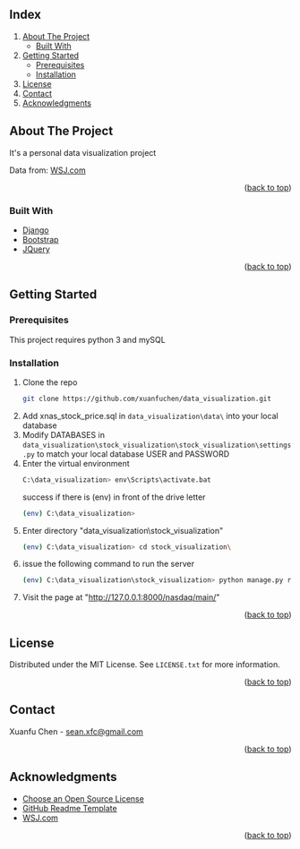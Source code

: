 <div id="top"></div>

<!-- TABLE OF CONTENTS -->

## Index
  <ol>
    <li>
      <a href="#about-the-project">About The Project</a>
      <ul>
        <li><a href="#built-with">Built With</a></li>
      </ul>
    </li>
    <li>
      <a href="#getting-started">Getting Started</a>
      <ul>
        <li><a href="#prerequisites">Prerequisites</a></li>
        <li><a href="#installation">Installation</a></li>
      </ul>
    </li>
    <li><a href="#license">License</a></li>
    <li><a href="#contact">Contact</a></li>
    <li><a href="#acknowledgments">Acknowledgments</a></li>
  </ol>




<!-- ABOUT THE PROJECT -->
## About The Project

It's a personal data visualization project

Data from: [WSJ.com](https://www.wsj.com/)

<p align="right">(<a href="#top">back to top</a>)</p>



### Built With

* [Django](https://www.djangoproject.com/)
* [Bootstrap](https://getbootstrap.com)
* [JQuery](https://jquery.com)

<p align="right">(<a href="#top">back to top</a>)</p>



<!-- GETTING STARTED -->
## Getting Started

### Prerequisites

This project requires python 3 and mySQL


### Installation

1. Clone the repo
   ```sh
   git clone https://github.com/xuanfuchen/data_visualization.git
   ```
2. Add xnas_stock_price.sql in ```data_visualization\data\``` into your local database
3. Modify DATABASES in ```data_visualization\stock_visualization\stock_visualization\settings.py``` to match your local database USER and PASSWORD  <br>
4. Enter the virtual environment
   ```sh
   C:\data_visualization> env\Scripts\activate.bat
   ```
   success if there is (env) in front of the drive letter
   ```sh
   (env) C:\data_visualization>
   ```
5. Enter directory "data_visualization\stock_visualization"
   ```sh
   (env) C:\data_visualization> cd stock_visualization\
   ```
6. issue the following command to run the server
   ```sh
   (env) C:\data_visualization\stock_visualization> python manage.py runserver
   ```
7. Visit the page at "http://127.0.0.1:8000/nasdaq/main/"


<p align="right">(<a href="#top">back to top</a>)</p>


<!-- LICENSE -->
## License

Distributed under the MIT License. See `LICENSE.txt` for more information.

<p align="right">(<a href="#top">back to top</a>)</p>



<!-- CONTACT -->
## Contact

Xuanfu Chen - sean.xfc@gmail.com

<p align="right">(<a href="#top">back to top</a>)</p>



<!-- ACKNOWLEDGMENTS -->
## Acknowledgments

<!-- Use this space to list resources you find helpful and would like to give credit to. I've included a few of my favorites to kick things off! -->

* [Choose an Open Source License](https://choosealicense.com)
* [GitHub Readme Template](https://github.com/othneildrew/Best-README-Template)
* [WSJ.com](https://www.wsj.com/)

<p align="right">(<a href="#top">back to top</a>)</p>
